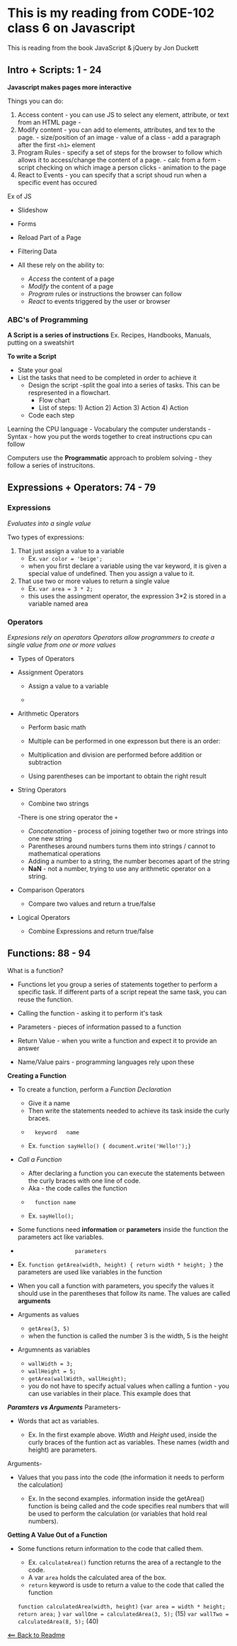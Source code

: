 # This is my reading from CODE-102 class 6 on Javascript

This is reading from the book JavaScript & jQuery by Jon Duckett

## Intro + Scripts: 1 - 24

**Javascript makes pages more interactive**

Things you can do:
1. Access content - you can use JS to select any element, attribute, or text from an HTML page
        - 
2. Modify content - you can add to  elements, attributes, and tex to the page.
        - size/position of an image
        - value of a class
        - add a paragraph after the first ``<h1>`` element
3. Program Rules - specify a set of steps for the browser to follow which allows it to access/change the content of a page.
        - calc from a form
        - script checking on which image a person clicks
        - animation to the page
4. React to Events - you can specify that a script shoud run when a specific event has occured

Ex of JS

- Slideshow
- Forms
- Reload Part of a Page
- Filtering Data

- All these rely on the ability to:
    - *Access* the content of a page
    - *Modify* the content of a page
    - *Program* rules or instructions the browser can follow
    - *React* to events triggered by the user or browser

### ABC's of Programming 

**A Script is a series of instructions**
Ex. Recipes, Handbooks, Manuals, putting on a sweatshirt

**To write a Script**
- State your goal
- List the tasks that need to be completed in order to achieve it
    - Design the script -split the goal into a series of tasks. This can be respresented in a flowchart.
        - Flow chart
        - List of steps: 1) Action 2) Action 3) Action 4) Action
    - Code each step

Learning the CPU language
    - Vocabulary the computer understands
    - Syntax - how you put the words together to creat instructions cpu can follow

Computers use the **Programmatic** approach to problem solving - they follow a series of instrucitons.


## Expressions + Operators: 74 - 79

### Expressions 
*Evaluates into a single value*

Two types of expressions:

1. That just assign a value to a variable
    - Ex. ``var color = 'beige';``
    - when you first declare a variable using the var keyword, it is given a special value of undefined. Then you assign a value to it.
2. That use two or more values to return a single value
    - Ex. ``var area = 3 * 2;``
    - this uses the assingment operator, the expression 3*2 is stored in a variable named area


### Operators
*Expresions rely on operators*
*Operators allow programmers to create a single value from one or more values*

- Types of Operators
- Assignment Operators
    - Assign a value to a variable

    - 
- Arithmetic Operators
    - Perform basic math

    - Multiple can be performed in one expresson but there is an order:
    - Multiplication and division are performed before addition or subtraction
    - Using parentheses can be important to obtain the right result

- String Operators
    - Combine two strings

    -There is one string operator the ``+``
    - *Concatenation* - process of joining together two or more strings into one new string
    - Parentheses around numbers turns them into strings / cannot to mathematical operations
    - Adding a number to a string, the number becomes apart of the string
    - **NaN** - not a number, trying to use any arithmetic operator on a string. 
- Comparison Operators
    - Compare two values and return a true/false
- Logical Operators
    - Combine Expressions and return true/false


## Functions: 88 - 94

What is a function?
- Functions let you group a series of statements together to perform a specific task. If different parts of a script repeat the same task, you can reuse the function.
- Calling the function - asking it to perform it's task
- Parameters - pieces of information passed to a function
- Return Value - when you write a function and expect it to provide an answer

- Name/Value pairs - programming languages rely upon these

**Creating a Function**
- To create a function, perform a *Function Declaration*
    - Give it a name
    - Then write the statements needed to achieve its task inside the curly braces.
    -       keyword   name
    - Ex. ``function sayHello() { document.write('Hello!');}``

- *Call a Function*
    - After declaring a function you can execute the statements between the curly braces with one line of code.
    - Aka - the code calles the function
    -       function name
    - Ex. ``sayHello();``
    
- Some functions need **information** or **parameters** inside the function the parameters act like variables.
-                       parameters      
- Ex. ``function getArea(width, height) { return width * height; }``
                                        the parameters are used like variables in the function
- When you call a function with parameters, you specify the values it should use in the parentheses that follow its name. The values are called **arguments**

- Arguments as values
    - ``getArea(3, 5)``
    - when the function is called the number 3 is the width, 5 is the height

- Argumnents as variables
    - ``wallWidth = 3;``
    - ``wallHeight = 5;``
    - ``getArea(wallWidth, wallHeight);``
    - you do not have to specify actual values when calling a funtion - you can use variables in their place. This example does that

***Paramters vs Arguments***
Parameters-
- Words that act as variables.

    - Ex. In the first example above. *Width* and *Height* used, inside the curly braces of the funtion act as variables. These names (width and height) are parameters.

Arguments-
- Values that you pass into the code (the information it needs to perform the calculation)

    - Ex. In the second examples. information inside the getArea() function is being called and the code specifies real numbers that will be used to perform the calculation (or variables that hold real numbers).

**Getting A Value Out of a Function**
- Some functions return information to the code that called them.

    - Ex. ``calculateArea()`` function returns the area of a rectangle to the code.
    - A var ``area`` holds the calculated area of the box.
    - ``return`` keyword is usde to return a value to the code that called the function

    ``function calculatedArea(width, height)`` 
    ``{var area = width * height;``
    `` return area;``
    ``}``
    ``var wallOne = calculatedArea(3, 5);``  (15)
    ``var wallTwo = calculatedArea(8, 5);``  (40)

    
[<== Back to Readme](README.md)